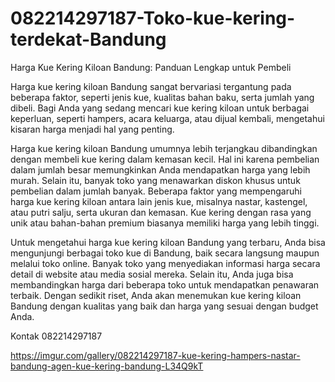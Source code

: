 # 082214297187-Toko-kue-kering-terdekat-Bandung
Harga Kue Kering Kiloan Bandung: Panduan Lengkap untuk Pembeli

Harga kue kering kiloan Bandung sangat bervariasi tergantung pada beberapa faktor, seperti jenis kue, kualitas bahan baku, serta jumlah yang dibeli. Bagi Anda yang sedang mencari kue kering kiloan untuk berbagai keperluan, seperti hampers, acara keluarga, atau dijual kembali, mengetahui kisaran harga menjadi hal yang penting.

Harga kue kering kiloan Bandung umumnya lebih terjangkau dibandingkan dengan membeli kue kering dalam kemasan kecil. Hal ini karena pembelian dalam jumlah besar memungkinkan Anda mendapatkan harga yang lebih murah. Selain itu, banyak toko yang menawarkan diskon khusus untuk pembelian dalam jumlah banyak. Beberapa faktor yang mempengaruhi harga kue kering kiloan antara lain jenis kue, misalnya nastar, kastengel, atau putri salju, serta ukuran dan kemasan. Kue kering dengan rasa yang unik atau bahan-bahan premium biasanya memiliki harga yang lebih tinggi.

Untuk mengetahui harga kue kering kiloan Bandung yang terbaru, Anda bisa mengunjungi berbagai toko kue di Bandung, baik secara langsung maupun melalui toko online. Banyak toko yang menyediakan informasi harga secara detail di website atau media sosial mereka. Selain itu, Anda juga bisa membandingkan harga dari beberapa toko untuk mendapatkan penawaran terbaik. Dengan sedikit riset, Anda akan menemukan kue kering kiloan Bandung dengan kualitas yang baik dan harga yang sesuai dengan budget Anda.

Kontak
082214297187

https://imgur.com/gallery/082214297187-kue-kering-hampers-nastar-bandung-agen-kue-kering-bandung-L34Q9kT
